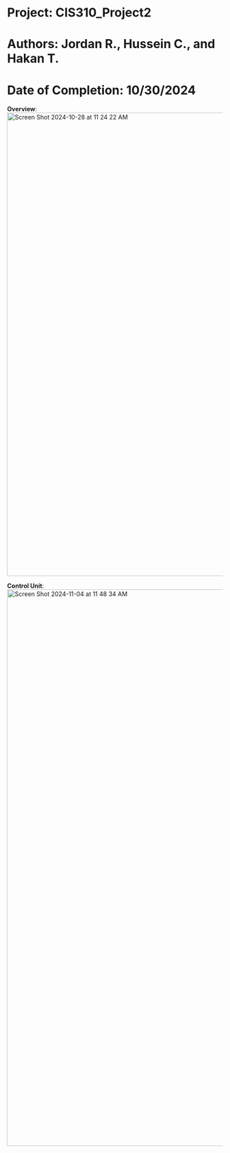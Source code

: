# Project: CIS310_Project2
# Authors: Jordan R., Hussein C., and Hakan T.
# Date of Completion: 10/30/2024

**Overview**: <img width="1080" alt="Screen Shot 2024-10-28 at 11 24 22 AM" src="https://github.com/user-attachments/assets/c99220ef-96d6-4015-8ad2-6b5b03ecf0cf">

**Control Unit**: <img width="1297" alt="Screen Shot 2024-11-04 at 11 48 34 AM" src="https://github.com/user-attachments/assets/51b57a93-961c-4bcb-9f82-252ed79b8f18">

